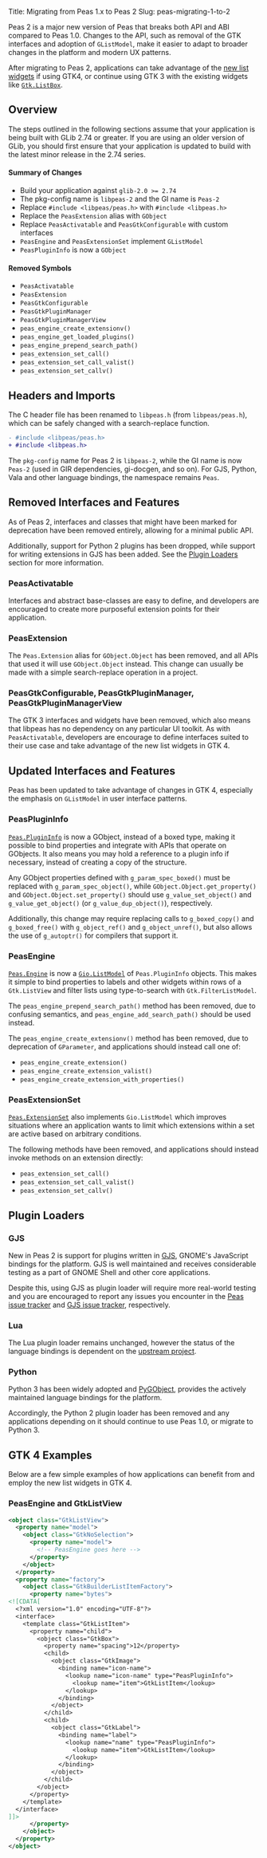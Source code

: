 Title: Migrating from Peas 1.x to Peas 2
Slug: peas-migrating-1-to-2

Peas 2 is a major new version of Peas that breaks both API and ABI compared to
Peas 1.0. Changes to the API, such as removal of the GTK interfaces and
adoption of `GListModel`, make it easier to adapt to broader changes in the
platform and modern UX patterns.

After migrating to Peas 2, applications can take advantage of the
[new list widgets][gtk4-listwidgets] if using GTK4, or continue using GTK 3
with the existing widgets like [`Gtk.ListBox`][gtk3-listbox].

## Overview

The steps outlined in the following sections assume that your application
is being built with GLib 2.74 or greater. If you are using an older version
of GLib, you should first ensure that your application is updated to build
with the latest minor release in the 2.74 series.

#### Summary of Changes

* Build your application against `glib-2.0 >= 2.74`
* The pkg-config name is `libpeas-2` and the GI name is `Peas-2`
* Replace `#include <libpeas/peas.h>` with `#include <libpeas.h>`
* Replace the `PeasExtension` alias with `GObject`
* Replace `PeasActivatable` and `PeasGtkConfigurable` with custom interfaces
* `PeasEngine` and `PeasExtensionSet` implement `GListModel`
* `PeasPluginInfo` is now a `GObject`

#### Removed Symbols

* `PeasActivatable`
* `PeasExtension`
* `PeasGtkConfigurable`
* `PeasGtkPluginManager`
* `PeasGtkPluginManagerView`
* `peas_engine_create_extensionv()`
* `peas_engine_get_loaded_plugins()`
* `peas_engine_prepend_search_path()`
* `peas_extension_set_call()`
* `peas_extension_set_call_valist()`
* `peas_extension_set_callv()`

## Headers and Imports

The C header file has been renamed to `libpeas.h` (from `libpeas/peas.h`), which
can be safely changed with a search-replace function.

```diff
- #include <libpeas/peas.h>
+ #include <libpeas.h>
```

The `pkg-config` name for Peas 2 is `libpeas-2`, while the GI name is now
`Peas-2` (used in GIR dependencies, gi-docgen, and so on). For GJS, Python, Vala
and other language bindings, the namespace remains `Peas`.

## Removed Interfaces and Features

As of Peas 2, interfaces and classes that might have been marked for
deprecation have been removed entirely, allowing for a minimal public API.

Additionally, support for Python 2 plugins has been dropped, while
support for writing extensions in GJS has been added. See the
[Plugin Loaders](#plugin-loaders) section for more information.

### PeasActivatable

Interfaces and abstract base-classes are easy to define, and developers are
encouraged to create more purposeful extension points for their application.

### PeasExtension

The `Peas.Extension` alias for `GObject.Object` has been removed, and all APIs
that used it will use `GObject.Object` instead. This change can usually be made
with a simple search-replace operation in a project.

### PeasGtkConfigurable, PeasGtkPluginManager, PeasGtkPluginManagerView

The GTK 3 interfaces and widgets have been removed, which also means that
libpeas has no dependency on any particular UI toolkit. As with
`PeasActivatable`, developers are encourage to define interfaces suited to
their use case and take advantage of the new list widgets in GTK 4.

## Updated Interfaces and Features

Peas has been updated to take advantage of changes in GTK 4, especially
the emphasis on `GListModel` in user interface patterns.

### PeasPluginInfo

[`Peas.PluginInfo`][peas-plugininfo] is now a GObject, instead of a boxed
type, making it possible to bind properties and integrate with APIs that
operate on GObjects. It also means you may hold a reference to a plugin info
if necessary, instead of creating a copy of the structure.

Any GObject properties defined with `g_param_spec_boxed()` must be replaced
with `g_param_spec_object()`, while `GObject.Object.get_property()` and
`GObject.Object.set_property()` should use `g_value_set_object()` and
`g_value_get_object()` (or `g_value_dup_object()`), respectively.

Additionally, this change may require replacing calls to `g_boxed_copy()` and
`g_boxed_free()` with `g_object_ref()` and `g_object_unref()`, but also
allows the use of `g_autoptr()` for compilers that support it.

### PeasEngine

[`Peas.Engine`][peas-engine] is now a [`Gio.ListModel`][glistmodel] of
`Peas.PluginInfo` objects. This makes it simple to bind properties to labels
and other widgets within rows of a `Gtk.ListView` and filter lists using
type-to-search with `Gtk.FilterListModel`.

The `peas_engine_prepend_search_path()` method has been removed, due to
confusing semantics, and `peas_engine_add_search_path()` should be used instead.

The `peas_engine_create_extensionv()` method has been removed, due to
deprecation of `GParameter`, and applications should instead call one of:

* `peas_engine_create_extension()`
* `peas_engine_create_extension_valist()`
* `peas_engine_create_extension_with_properties()`

### PeasExtensionSet

[`Peas.ExtensionSet`][peas-extensionset] also implements `Gio.ListModel` which
improves situations where an application wants to limit which extensions within
a set are active based on arbitrary conditions.

The following methods have been removed, and applications should instead
invoke methods on an extension directly:

* `peas_extension_set_call()`
* `peas_extension_set_call_valist()`
* `peas_extension_set_callv()`

## Plugin Loaders

### GJS

New in Peas 2 is support for plugins written in [GJS][gjs], GNOME's JavaScript
bindings for the platform. GJS is well maintained and receives considerable
testing as a part of GNOME Shell and other core applications.

Despite this, using GJS as plugin loader will require more real-world
testing and you are encouraged to report any issues you encounter in the
[Peas issue tracker][peas-issues] and [GJS issue tracker][gjs-issues],
respectively.

### Lua

The Lua plugin loader remains unchanged, however the status of the language
bindings is dependent on the [upstream project][lgi].

### Python

Python 3 has been widely adopted and [PyGObject][pygobject], provides the
actively maintained language bindings for the platform.

Accordingly, the Python 2 plugin loader has been removed and any applications
depending on it should continue to use Peas 1.0, or migrate to Python 3.

## GTK 4 Examples

Below are a few simple examples of how applications can benefit from and
employ the new list widgets in GTK 4.

### PeasEngine and GtkListView

```xml
<object class="GtkListView">
  <property name="model">
    <object class="GtkNoSelection">
      <property name="model">
        <!-- PeasEngine goes here -->
      </property>
    </object>
  </property>
  <property name="factory">
    <object class="GtkBuilderListItemFactory">
      <property name="bytes">
<![CDATA[
  <?xml version="1.0" encoding="UTF-8"?>
  <interface>
    <template class="GtkListItem">
      <property name="child">
        <object class="GtkBox">
          <property name="spacing">12</property>
          <child>
            <object class="GtkImage">
              <binding name="icon-name">
                <lookup name="icon-name" type="PeasPluginInfo">
                  <lookup name="item">GtkListItem</lookup>
                </lookup>
              </binding>
            </object>
          </child>
          <child>
            <object class="GtkLabel">
              <binding name="label">
                <lookup name="name" type="PeasPluginInfo">
                  <lookup name="item">GtkListItem</lookup>
                </lookup>
              </binding>
            </object>
          </child>
        </object>
      </property>
    </template>
  </interface>
]]>
      </property>
    </object>
  </property>
</object>
```


[gtk3-listbox]: https://docs.gtk.org/gtk3/class.ListBox.html
[gtk4-listwidgets]: https://docs.gtk.org/gtk4/section-list-widget.html
[glistmodel]: https://docs.gtk.org/gio/iface.ListModel.html
[peas-engine]: https://gnome.pages.gitlab.gnome.org/libpeas/libpeas-2/class.Engine.html
[peas-extensionset]: https://gnome.pages.gitlab.gnome.org/libpeas/libpeas-2/class.ExtensionSet.html
[peas-plugininfo]: https://gnome.pages.gitlab.gnome.org/libpeas/libpeas-2/class.PluginInfo.html
[gjs-issues]: https://gitlab.gnome.org/GNOME/gjs/issues
[peas-issues]: https://gitlab.gnome.org/GNOME/libpeas/issues
[gjs]: https://gitlab.gnome.org/GNOME/gjs
[pygobject]: https://gitlab.gnome.org/GNOME/pygobject
[lgi]: https://github.com/lgi-devs/lgi
